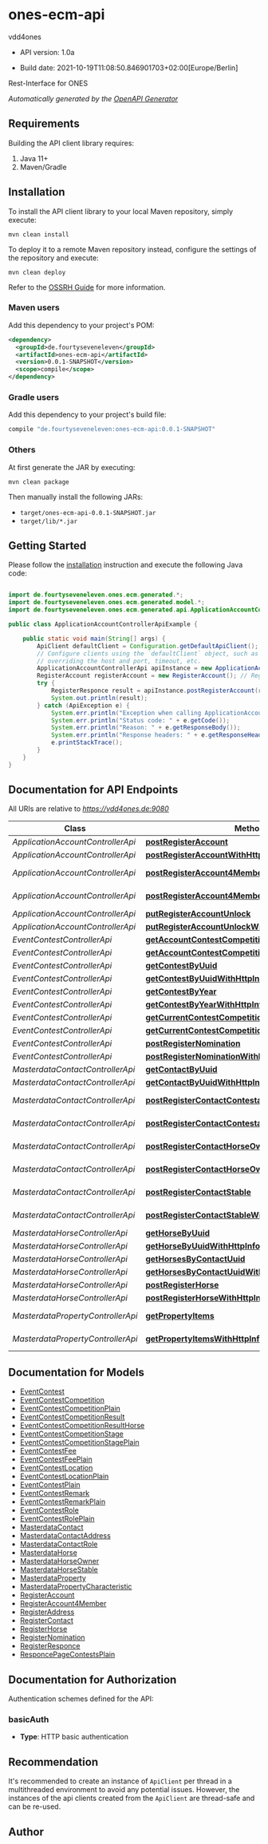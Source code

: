 # ones-ecm-api

vdd4ones

- API version: 1.0a

- Build date: 2021-10-19T11:08:50.846901703+02:00[Europe/Berlin]

Rest-Interface for ONES


*Automatically generated by the [OpenAPI Generator](https://openapi-generator.tech)*

## Requirements

Building the API client library requires:

1. Java 11+
2. Maven/Gradle

## Installation

To install the API client library to your local Maven repository, simply execute:

```shell
mvn clean install
```

To deploy it to a remote Maven repository instead, configure the settings of the repository and execute:

```shell
mvn clean deploy
```

Refer to the [OSSRH Guide](http://central.sonatype.org/pages/ossrh-guide.html) for more information.

### Maven users

Add this dependency to your project's POM:

```xml
<dependency>
  <groupId>de.fourtyseveneleven</groupId>
  <artifactId>ones-ecm-api</artifactId>
  <version>0.0.1-SNAPSHOT</version>
  <scope>compile</scope>
</dependency>
```

### Gradle users

Add this dependency to your project's build file:

```groovy
compile "de.fourtyseveneleven:ones-ecm-api:0.0.1-SNAPSHOT"
```

### Others

At first generate the JAR by executing:

```shell
mvn clean package
```

Then manually install the following JARs:

- `target/ones-ecm-api-0.0.1-SNAPSHOT.jar`
- `target/lib/*.jar`

## Getting Started

Please follow the [installation](#installation) instruction and execute the following Java code:

```java

import de.fourtyseveneleven.ones.ecm.generated.*;
import de.fourtyseveneleven.ones.ecm.generated.model.*;
import de.fourtyseveneleven.ones.ecm.generated.api.ApplicationAccountControllerApi;

public class ApplicationAccountControllerApiExample {

    public static void main(String[] args) {
        ApiClient defaultClient = Configuration.getDefaultApiClient();
        // Configure clients using the `defaultClient` object, such as
        // overriding the host and port, timeout, etc.
        ApplicationAccountControllerApi apiInstance = new ApplicationAccountControllerApi(defaultClient);
        RegisterAccount registerAccount = new RegisterAccount(); // RegisterAccount | 
        try {
            RegisterResponce result = apiInstance.postRegisterAccount(registerAccount);
            System.out.println(result);
        } catch (ApiException e) {
            System.err.println("Exception when calling ApplicationAccountControllerApi#postRegisterAccount");
            System.err.println("Status code: " + e.getCode());
            System.err.println("Reason: " + e.getResponseBody());
            System.err.println("Response headers: " + e.getResponseHeaders());
            e.printStackTrace();
        }
    }
}

```

## Documentation for API Endpoints

All URIs are relative to *https://vdd4ones.de:9080*

Class | Method | HTTP request | Description
------------ | ------------- | ------------- | -------------
*ApplicationAccountControllerApi* | [**postRegisterAccount**](docs/ApplicationAccountControllerApi.md#postRegisterAccount) | **POST** /rest/application/register/account | 
*ApplicationAccountControllerApi* | [**postRegisterAccountWithHttpInfo**](docs/ApplicationAccountControllerApi.md#postRegisterAccountWithHttpInfo) | **POST** /rest/application/register/account | 
*ApplicationAccountControllerApi* | [**postRegisterAccount4Member**](docs/ApplicationAccountControllerApi.md#postRegisterAccount4Member) | **POST** /rest/application/register/account4Member | 
*ApplicationAccountControllerApi* | [**postRegisterAccount4MemberWithHttpInfo**](docs/ApplicationAccountControllerApi.md#postRegisterAccount4MemberWithHttpInfo) | **POST** /rest/application/register/account4Member | 
*ApplicationAccountControllerApi* | [**putRegisterAccountUnlock**](docs/ApplicationAccountControllerApi.md#putRegisterAccountUnlock) | **PUT** /rest/application/register/account/unlock | 
*ApplicationAccountControllerApi* | [**putRegisterAccountUnlockWithHttpInfo**](docs/ApplicationAccountControllerApi.md#putRegisterAccountUnlockWithHttpInfo) | **PUT** /rest/application/register/account/unlock | 
*EventContestControllerApi* | [**getAccountContestCompetitionsResults**](docs/EventContestControllerApi.md#getAccountContestCompetitionsResults) | **GET** /rest/event/contest/result/account/{uuid} | 
*EventContestControllerApi* | [**getAccountContestCompetitionsResultsWithHttpInfo**](docs/EventContestControllerApi.md#getAccountContestCompetitionsResultsWithHttpInfo) | **GET** /rest/event/contest/result/account/{uuid} | 
*EventContestControllerApi* | [**getContestByUuid**](docs/EventContestControllerApi.md#getContestByUuid) | **GET** /rest/event/contest | 
*EventContestControllerApi* | [**getContestByUuidWithHttpInfo**](docs/EventContestControllerApi.md#getContestByUuidWithHttpInfo) | **GET** /rest/event/contest | 
*EventContestControllerApi* | [**getContestByYear**](docs/EventContestControllerApi.md#getContestByYear) | **GET** /rest/event/contests | 
*EventContestControllerApi* | [**getContestByYearWithHttpInfo**](docs/EventContestControllerApi.md#getContestByYearWithHttpInfo) | **GET** /rest/event/contests | 
*EventContestControllerApi* | [**getCurrentContestCompetitionsResults**](docs/EventContestControllerApi.md#getCurrentContestCompetitionsResults) | **GET** /rest/event/contest/result/current | 
*EventContestControllerApi* | [**getCurrentContestCompetitionsResultsWithHttpInfo**](docs/EventContestControllerApi.md#getCurrentContestCompetitionsResultsWithHttpInfo) | **GET** /rest/event/contest/result/current | 
*EventContestControllerApi* | [**postRegisterNomination**](docs/EventContestControllerApi.md#postRegisterNomination) | **POST** /rest/event/register/nomination | 
*EventContestControllerApi* | [**postRegisterNominationWithHttpInfo**](docs/EventContestControllerApi.md#postRegisterNominationWithHttpInfo) | **POST** /rest/event/register/nomination | 
*MasterdataContactControllerApi* | [**getContactByUuid**](docs/MasterdataContactControllerApi.md#getContactByUuid) | **GET** /rest/masterdata/contact/{accountUuid} | 
*MasterdataContactControllerApi* | [**getContactByUuidWithHttpInfo**](docs/MasterdataContactControllerApi.md#getContactByUuidWithHttpInfo) | **GET** /rest/masterdata/contact/{accountUuid} | 
*MasterdataContactControllerApi* | [**postRegisterContactContestant**](docs/MasterdataContactControllerApi.md#postRegisterContactContestant) | **POST** /rest/masterdata/register/contact/contestant | 
*MasterdataContactControllerApi* | [**postRegisterContactContestantWithHttpInfo**](docs/MasterdataContactControllerApi.md#postRegisterContactContestantWithHttpInfo) | **POST** /rest/masterdata/register/contact/contestant | 
*MasterdataContactControllerApi* | [**postRegisterContactHorseOwner**](docs/MasterdataContactControllerApi.md#postRegisterContactHorseOwner) | **POST** /rest/masterdata/register/contact/horseOwner | 
*MasterdataContactControllerApi* | [**postRegisterContactHorseOwnerWithHttpInfo**](docs/MasterdataContactControllerApi.md#postRegisterContactHorseOwnerWithHttpInfo) | **POST** /rest/masterdata/register/contact/horseOwner | 
*MasterdataContactControllerApi* | [**postRegisterContactStable**](docs/MasterdataContactControllerApi.md#postRegisterContactStable) | **POST** /rest/masterdata/register/contact/stable | 
*MasterdataContactControllerApi* | [**postRegisterContactStableWithHttpInfo**](docs/MasterdataContactControllerApi.md#postRegisterContactStableWithHttpInfo) | **POST** /rest/masterdata/register/contact/stable | 
*MasterdataHorseControllerApi* | [**getHorseByUuid**](docs/MasterdataHorseControllerApi.md#getHorseByUuid) | **GET** /rest/masterdata/horse/{uuid} | 
*MasterdataHorseControllerApi* | [**getHorseByUuidWithHttpInfo**](docs/MasterdataHorseControllerApi.md#getHorseByUuidWithHttpInfo) | **GET** /rest/masterdata/horse/{uuid} | 
*MasterdataHorseControllerApi* | [**getHorsesByContactUuid**](docs/MasterdataHorseControllerApi.md#getHorsesByContactUuid) | **GET** /rest/masterdata/horse/account/{uuid} | 
*MasterdataHorseControllerApi* | [**getHorsesByContactUuidWithHttpInfo**](docs/MasterdataHorseControllerApi.md#getHorsesByContactUuidWithHttpInfo) | **GET** /rest/masterdata/horse/account/{uuid} | 
*MasterdataHorseControllerApi* | [**postRegisterHorse**](docs/MasterdataHorseControllerApi.md#postRegisterHorse) | **POST** /rest/masterdata/register/horse | 
*MasterdataHorseControllerApi* | [**postRegisterHorseWithHttpInfo**](docs/MasterdataHorseControllerApi.md#postRegisterHorseWithHttpInfo) | **POST** /rest/masterdata/register/horse | 
*MasterdataPropertyControllerApi* | [**getPropertyItems**](docs/MasterdataPropertyControllerApi.md#getPropertyItems) | **GET** /rest/masterdata/property/items/{proptery} | 
*MasterdataPropertyControllerApi* | [**getPropertyItemsWithHttpInfo**](docs/MasterdataPropertyControllerApi.md#getPropertyItemsWithHttpInfo) | **GET** /rest/masterdata/property/items/{proptery} | 


## Documentation for Models

 - [EventContest](docs/EventContest.md)
 - [EventContestCompetition](docs/EventContestCompetition.md)
 - [EventContestCompetitionPlain](docs/EventContestCompetitionPlain.md)
 - [EventContestCompetitionResult](docs/EventContestCompetitionResult.md)
 - [EventContestCompetitionResultHorse](docs/EventContestCompetitionResultHorse.md)
 - [EventContestCompetitionStage](docs/EventContestCompetitionStage.md)
 - [EventContestCompetitionStagePlain](docs/EventContestCompetitionStagePlain.md)
 - [EventContestFee](docs/EventContestFee.md)
 - [EventContestFeePlain](docs/EventContestFeePlain.md)
 - [EventContestLocation](docs/EventContestLocation.md)
 - [EventContestLocationPlain](docs/EventContestLocationPlain.md)
 - [EventContestPlain](docs/EventContestPlain.md)
 - [EventContestRemark](docs/EventContestRemark.md)
 - [EventContestRemarkPlain](docs/EventContestRemarkPlain.md)
 - [EventContestRole](docs/EventContestRole.md)
 - [EventContestRolePlain](docs/EventContestRolePlain.md)
 - [MasterdataContact](docs/MasterdataContact.md)
 - [MasterdataContactAddress](docs/MasterdataContactAddress.md)
 - [MasterdataContactRole](docs/MasterdataContactRole.md)
 - [MasterdataHorse](docs/MasterdataHorse.md)
 - [MasterdataHorseOwner](docs/MasterdataHorseOwner.md)
 - [MasterdataHorseStable](docs/MasterdataHorseStable.md)
 - [MasterdataProperty](docs/MasterdataProperty.md)
 - [MasterdataPropertyCharacteristic](docs/MasterdataPropertyCharacteristic.md)
 - [RegisterAccount](docs/RegisterAccount.md)
 - [RegisterAccount4Member](docs/RegisterAccount4Member.md)
 - [RegisterAddress](docs/RegisterAddress.md)
 - [RegisterContact](docs/RegisterContact.md)
 - [RegisterHorse](docs/RegisterHorse.md)
 - [RegisterNomination](docs/RegisterNomination.md)
 - [RegisterResponce](docs/RegisterResponce.md)
 - [ResponcePageContestsPlain](docs/ResponcePageContestsPlain.md)


## Documentation for Authorization

Authentication schemes defined for the API:
### basicAuth


- **Type**: HTTP basic authentication


## Recommendation

It's recommended to create an instance of `ApiClient` per thread in a multithreaded environment to avoid any potential issues.
However, the instances of the api clients created from the `ApiClient` are thread-safe and can be re-used.

## Author



